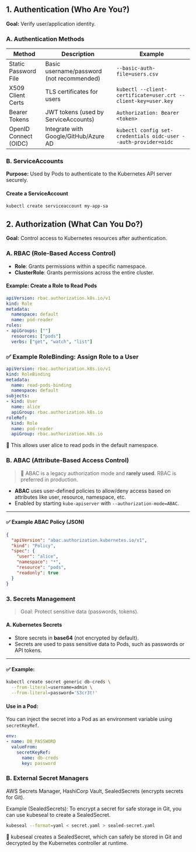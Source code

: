 ## 1. Authentication (Who Are You?)

**Goal:** Verify user/application identity.

### A. Authentication Methods

| Method               | Description                              | Example                                                             |
|----------------------|------------------------------------------|---------------------------------------------------------------------|
| Static Password File | Basic username/password (not recommended) | `--basic-auth-file=users.csv`                                       |
| X509 Client Certs    | TLS certificates for users                | `kubectl --client-certificate=user.crt --client-key=user.key`       |
| Bearer Tokens        | JWT tokens (used by ServiceAccounts)      | `Authorization: Bearer <token>`                                     |
| OpenID Connect (OIDC)| Integrate with Google/GitHub/Azure AD     | `kubectl config set-credentials oidc-user --auth-provider=oidc`     |

### B. ServiceAccounts

**Purpose:** Used by Pods to authenticate to the Kubernetes API server securely.

#### Create a ServiceAccount

```sh
kubectl create serviceaccount my-app-sa
```

## 2. Authorization (What Can You Do?)
**Goal:** Control access to Kubernetes resources after authentication.

### A. RBAC (Role-Based Access Control)

- **Role**: Grants permissions within a specific namespace.
- **ClusterRole**: Grants permissions across the entire cluster.

#### Example: Create a Role to Read Pods

```yaml
apiVersion: rbac.authorization.k8s.io/v1
kind: Role
metadata:
  namespace: default
  name: pod-reader
rules:
- apiGroups: [""]
  resources: ["pods"]
  verbs: ["get", "watch", "list"]
```

### ✅ Example RoleBinding: Assign Role to a User

```yaml
apiVersion: rbac.authorization.k8s.io/v1
kind: RoleBinding
metadata:
  name: read-pods-binding
  namespace: default
subjects:
- kind: User
  name: alice
  apiGroup: rbac.authorization.k8s.io
roleRef:
  kind: Role
  name: pod-reader
  apiGroup: rbac.authorization.k8s.io
```
🔐 This allows user alice to read pods in the default namespace.


### B. ABAC (Attribute-Based Access Control)

> 🔸 ABAC is a legacy authorization mode and **rarely used**. RBAC is preferred in production.

- **ABAC** uses user-defined policies to allow/deny access based on attributes like user, resource, namespace, etc.
- Enabled by starting `kube-apiserver` with `--authorization-mode=ABAC`.

---

#### ✅ Example ABAC Policy (JSON)

```json
{
  "apiVersion": "abac.authorization.kubernetes.io/v1",
  "kind": "Policy",
  "spec": {
    "user": "alice",
    "namespace": "*",
    "resource": "pods",
    "readonly": true
  }
}
```

### 3. Secrets Management
> Goal: Protect sensitive data (passwords, tokens).

#### A. Kubernetes Secrets
- Store secrets in **base64** (not encrypted by default).
- Secrets are used to pass sensitive data to Pods, such as passwords or API tokens.

---

#### ✅ Example:

```sh
kubectl create secret generic db-creds \
  --from-literal=username=admin \
  --from-literal=password='S3cr3t!'
```
#### Use in a Pod:
You can inject the secret into a Pod as an environment variable using `secretKeyRef`.

```yaml
env:
- name: DB_PASSWORD
  valueFrom:
    secretKeyRef:
      name: db-creds
      key: password
```

### B. External Secret Managers
AWS Secrets Manager, HashiCorp Vault, SealedSecrets (encrypts secrets for Git).

Example (SealedSecrets):
To encrypt a secret for safe storage in Git, you can use kubeseal to create a SealedSecret.

```sh
kubeseal --format=yaml < secret.yaml > sealed-secret.yaml
```
📝 kubeseal creates a SealedSecret, which can safely be stored in Git and decrypted by the Kubernetes controller at runtime.

